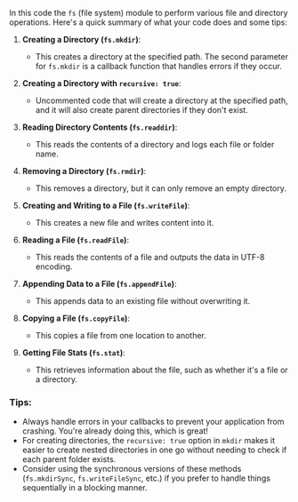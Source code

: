 In this code the `fs` (file system) module to perform various file and directory operations. Here's a quick summary of what your code does and some tips:

1. **Creating a Directory (`fs.mkdir`)**:

   - This creates a directory at the specified path. The second parameter for `fs.mkdir` is a callback function that handles errors if they occur.

2. **Creating a Directory with `recursive: true`**:

   - Uncommented code that will create a directory at the specified path, and it will also create parent directories if they don't exist.

3. **Reading Directory Contents (`fs.readdir`)**:

   - This reads the contents of a directory and logs each file or folder name.

4. **Removing a Directory (`fs.rmdir`)**:

   - This removes a directory, but it can only remove an empty directory.

5. **Creating and Writing to a File (`fs.writeFile`)**:

   - This creates a new file and writes content into it.

6. **Reading a File (`fs.readFile`)**:

   - This reads the contents of a file and outputs the data in UTF-8 encoding.

7. **Appending Data to a File (`fs.appendFile`)**:

   - This appends data to an existing file without overwriting it.

8. **Copying a File (`fs.copyFile`)**:

   - This copies a file from one location to another.

9. **Getting File Stats (`fs.stat`)**:
   - This retrieves information about the file, such as whether it's a file or a directory.

### Tips:

- Always handle errors in your callbacks to prevent your application from crashing. You're already doing this, which is great!
- For creating directories, the `recursive: true` option in `mkdir` makes it easier to create nested directories in one go without needing to check if each parent folder exists.
- Consider using the synchronous versions of these methods (`fs.mkdirSync`, `fs.writeFileSync`, etc.) if you prefer to handle things sequentially in a blocking manner.
